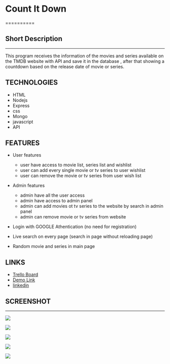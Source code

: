 # Count It Down
==========

## Short Description
--------

This program receives the information of the movies and series available on the TMDB website with API and save it in the database , after that showing a countdown based on the release date of movie or series.


TECHNOLOGIES
--------------
- HTML
- Nodejs
- Express
- css
- Mongo
- javascript
- API


## FEATURES 


+ User features
    + user have access to movie list, series list and wishlist
    + user can add every single movie or tv series to user wishlist
    + user can remove the movie or tv series from user wish list

+ Admin features
    + admin have all the user access
    + admin have access to admin panel
    + admin can add movies ot tv series to the website by search in admin panel
    + admin can remove movie or tv series from website

+ Login with GOOGLE Athentication (no need for registration)
+ Live search on every page (search in page without reloading page)
+ Random movie and series in main page




## LINKS


- [Trello Board](https://trello.com/b/9e4vsazh/countd-it-down)
- [Demo Link](https://count-it-down.herokuapp.com/)
- [linkedin](https://www.linkedin.com/in/roozbeh-karimi-71697863/)



## SCREENSHOT
--------------

![](https://i.imgur.com/zEBLNNL.png)

![](https://i.imgur.com/gkf2Ek4.jpg)

![](https://i.imgur.com/Mq1mRkO.png)

![](https://i.imgur.com/CNUcoaW.png)

![](https://i.imgur.com/83bwnmK.png)

